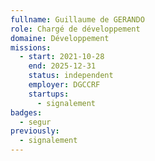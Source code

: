 ```yaml
---
fullname: Guillaume de GERANDO
role: Chargé de développement
domaine: Développement
missions:
  - start: 2021-10-28
    end: 2025-12-31
    status: independent
    employer: DGCCRF
    startups:
      - signalement
badges:
  - segur
previously:
  - signalement
---
```

